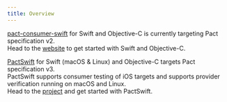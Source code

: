 ```yaml
---
title: Overview
---
```


[pact-consumer-swift](https://github.com/DiUS/pact-consumer-swift) for Swift and Objective-C is currently targeting Pact specification v2.  
Head to the [website](https://github.com/DiUS/pact-consumer-swift) to get started with Swift and Objective-C.

[PactSwift](https://github.com/surpher/PactSwift) for Swift (macOS & Linux) and Objective-C targets Pact specification v3.  
PactSwift supports consumer testing of iOS targets and supports provider verification running on macOS and Linux.  
Head to the [project](https://github.com/surpher/PactSwift) and get started with PactSwift. 
